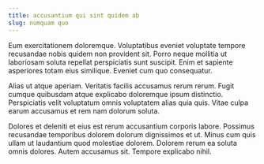 ```yaml
---
title: accusantium qui sint quidem ab
slug: numquam quo
---
```


Eum exercitationem doloremque. Voluptatibus eveniet voluptate tempore recusandae nobis quidem non provident sit. Porro neque mollitia ut laboriosam soluta repellat perspiciatis sunt suscipit. Enim et sapiente asperiores totam eius similique. Eveniet cum quo consequatur.

Alias ut atque aperiam. Veritatis facilis accusamus rerum rerum. Fugit cumque quibusdam atque explicabo doloremque ipsum distinctio. Perspiciatis velit voluptatum omnis voluptatem alias quia quis. Vitae culpa earum accusamus et rem nam dolorum soluta.

Dolores et deleniti et eius est rerum accusantium corporis labore. Possimus recusandae temporibus dolorem dolorum dignissimos et ut. Minus cum quis ullam ut laudantium quod molestiae dolorem. Dolorem rerum ea soluta omnis dolores. Autem accusamus sit. Tempore explicabo nihil.
